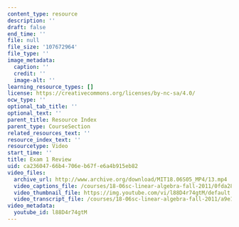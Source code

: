 ```yaml
---
content_type: resource
description: ''
draft: false
end_time: ''
file: null
file_size: '107672964'
file_type: ''
image_metadata:
  caption: ''
  credit: ''
  image-alt: ''
learning_resource_types: []
license: https://creativecommons.org/licenses/by-nc-sa/4.0/
ocw_type: ''
optional_tab_title: ''
optional_text: ''
parent_title: Resource Index
parent_type: CourseSection
related_resources_text: ''
resource_index_text: ''
resourcetype: Video
start_time: ''
title: Exam 1 Review
uid: ca236047-66b4-706e-b67f-e6a4b915eb82
video_files:
  archive_url: http://www.archive.org/download/MIT18.06S05_MP4/13.mp4
  video_captions_file: /courses/18-06sc-linear-algebra-fall-2011/0fda28a2b4545e7799a41888d6b6123e_l88D4r74gtM.vtt
  video_thumbnail_file: https://img.youtube.com/vi/l88D4r74gtM/default.jpg
  video_transcript_file: /courses/18-06sc-linear-algebra-fall-2011/a9e136d7f2c9ebf2ee5bfd895382ccc9_l88D4r74gtM.pdf
video_metadata:
  youtube_id: l88D4r74gtM
---
```

